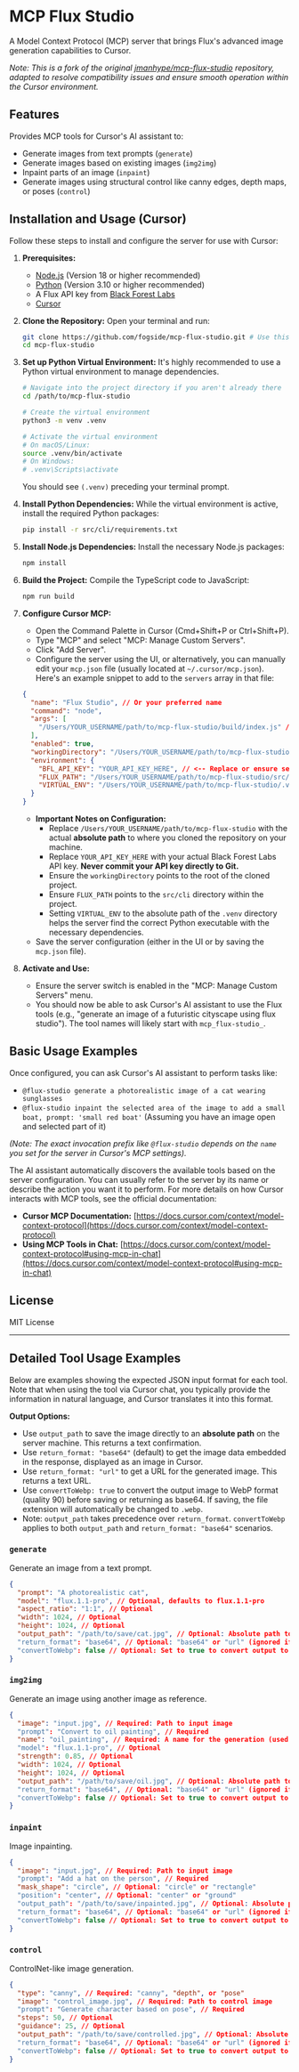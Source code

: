 # MCP Flux Studio

A Model Context Protocol (MCP) server that brings Flux's advanced image generation capabilities to Cursor.

_Note: This is a fork of the original [jmanhype/mcp-flux-studio](https://github.com/jmanhype/mcp-flux-studio) repository, adapted to resolve compatibility issues and ensure smooth operation within the Cursor environment._

## Features

Provides MCP tools for Cursor's AI assistant to:

- Generate images from text prompts (`generate`)
- Generate images based on existing images (`img2img`)
- Inpaint parts of an image (`inpaint`)
- Generate images using structural control like canny edges, depth maps, or poses (`control`)

## Installation and Usage (Cursor)

Follow these steps to install and configure the server for use with Cursor:

1.  **Prerequisites:**

    - [Node.js](https://nodejs.org/) (Version 18 or higher recommended)
    - [Python](https://www.python.org/) (Version 3.10 or higher recommended)
    - A Flux API key from [Black Forest Labs](https://flux.blackforestlabs.ai/)
    - [Cursor](https://cursor.sh/)

2.  **Clone the Repository:**
    Open your terminal and run:

    ```bash
    git clone https://github.com/fogside/mcp-flux-studio.git # Use this updated URL
    cd mcp-flux-studio
    ```

3.  **Set up Python Virtual Environment:**
    It's highly recommended to use a Python virtual environment to manage dependencies.

    ```bash
    # Navigate into the project directory if you aren't already there
    cd /path/to/mcp-flux-studio

    # Create the virtual environment
    python3 -m venv .venv

    # Activate the virtual environment
    # On macOS/Linux:
    source .venv/bin/activate
    # On Windows:
    # .venv\Scripts\activate
    ```

    You should see `(.venv)` preceding your terminal prompt.

4.  **Install Python Dependencies:**
    While the virtual environment is active, install the required Python packages:

    ```bash
    pip install -r src/cli/requirements.txt
    ```

5.  **Install Node.js Dependencies:**
    Install the necessary Node.js packages:

    ```bash
    npm install
    ```

6.  **Build the Project:**
    Compile the TypeScript code to JavaScript:

    ```bash
    npm run build
    ```

7.  **Configure Cursor MCP:**

    - Open the Command Palette in Cursor (Cmd+Shift+P or Ctrl+Shift+P).
    - Type "MCP" and select "MCP: Manage Custom Servers".
    - Click "Add Server".
    - Configure the server using the UI, or alternatively, you can manually edit your `mcp.json` file (usually located at `~/.cursor/mcp.json`). Here's an example snippet to add to the `servers` array in that file:

    ```json
    {
      "name": "Flux Studio", // Or your preferred name
      "command": "node",
      "args": [
        "/Users/YOUR_USERNAME/path/to/mcp-flux-studio/build/index.js" // <-- Replace with absolute path
      ],
      "enabled": true,
      "workingDirectory": "/Users/YOUR_USERNAME/path/to/mcp-flux-studio", // <-- Replace with absolute path
      "environment": {
        "BFL_API_KEY": "YOUR_API_KEY_HERE", // <-- Replace or ensure set elsewhere
        "FLUX_PATH": "/Users/YOUR_USERNAME/path/to/mcp-flux-studio/src/cli", // <-- Replace with absolute path
        "VIRTUAL_ENV": "/Users/YOUR_USERNAME/path/to/mcp-flux-studio/.venv" // <-- Add this line, replace with absolute path to the .venv folder
      }
    }
    ```

    - **Important Notes on Configuration:**
      - Replace `/Users/YOUR_USERNAME/path/to/mcp-flux-studio` with the actual **absolute path** to where you cloned the repository on your machine.
      - Replace `YOUR_API_KEY_HERE` with your actual Black Forest Labs API key. **Never commit your API key directly to Git.**
      - Ensure the `workingDirectory` points to the root of the cloned project.
      - Ensure `FLUX_PATH` points to the `src/cli` directory within the project.
      - Setting `VIRTUAL_ENV` to the absolute path of the `.venv` directory helps the server find the correct Python executable with the necessary dependencies.
    - Save the server configuration (either in the UI or by saving the `mcp.json` file).

8.  **Activate and Use:**
    - Ensure the server switch is enabled in the "MCP: Manage Custom Servers" menu.
    - You should now be able to ask Cursor's AI assistant to use the Flux tools (e.g., "generate an image of a futuristic cityscape using flux studio"). The tool names will likely start with `mcp_flux-studio_`.

## Basic Usage Examples

Once configured, you can ask Cursor's AI assistant to perform tasks like:

- `@flux-studio generate a photorealistic image of a cat wearing sunglasses`
- `@flux-studio inpaint the selected area of the image to add a small boat, prompt: 'small red boat'` (Assuming you have an image open and selected part of it)

_(Note: The exact invocation prefix like `@flux-studio` depends on the `name` you set for the server in Cursor's MCP settings)._

The AI assistant automatically discovers the available tools based on the server configuration. You can usually refer to the server by its name or describe the action you want it to perform. For more details on how Cursor interacts with MCP tools, see the official documentation:

- **Cursor MCP Documentation:** [https://docs.cursor.com/context/model-context-protocol](https://docs.cursor.com/context/model-context-protocol)
- **Using MCP Tools in Chat:** [https://docs.cursor.com/context/model-context-protocol#using-mcp-in-chat](https://docs.cursor.com/context/model-context-protocol#using-mcp-in-chat)

## License

MIT License

---

## Detailed Tool Usage Examples

Below are examples showing the expected JSON input format for each tool. Note that when using the tool via Cursor chat, you typically provide the information in natural language, and Cursor translates it into this format.

**Output Options:**

- Use `output_path` to save the image directly to an **absolute path** on the server machine. This returns a text confirmation.
- Use `return_format: "base64"` (default) to get the image data embedded in the response, displayed as an image in Cursor.
- Use `return_format: "url"` to get a URL for the generated image. This returns a text URL.
- Use `convertToWebp: true` to convert the output image to WebP format (quality 90) before saving or returning as base64. If saving, the file extension will automatically be changed to `.webp`.
- Note: `output_path` takes precedence over `return_format`. `convertToWebp` applies to both `output_path` and `return_format: "base64"` scenarios.

### `generate`

Generate an image from a text prompt.

```json
{
  "prompt": "A photorealistic cat",
  "model": "flux.1.1-pro", // Optional, defaults to flux.1.1-pro
  "aspect_ratio": "1:1", // Optional
  "width": 1024, // Optional
  "height": 1024, // Optional
  "output_path": "/path/to/save/cat.jpg", // Optional: Absolute path to save file
  "return_format": "base64", // Optional: "base64" or "url" (ignored if output_path is set)
  "convertToWebp": false // Optional: Set to true to convert output to WebP (quality 90)
}
```

### `img2img`

Generate an image using another image as reference.

```json
{
  "image": "input.jpg", // Required: Path to input image
  "prompt": "Convert to oil painting", // Required
  "name": "oil_painting", // Required: A name for the generation (used by API)
  "model": "flux.1.1-pro", // Optional
  "strength": 0.85, // Optional
  "width": 1024, // Optional
  "height": 1024, // Optional
  "output_path": "/path/to/save/oil.jpg", // Optional: Absolute path to save file
  "return_format": "base64", // Optional: "base64" or "url" (ignored if output_path is set)
  "convertToWebp": false // Optional: Set to true to convert output to WebP (quality 90)
}
```

### `inpaint`

Image inpainting.

```json
{
  "image": "input.jpg", // Required: Path to input image
  "prompt": "Add a hat on the person", // Required
  "mask_shape": "circle", // Optional: "circle" or "rectangle"
  "position": "center", // Optional: "center" or "ground"
  "output_path": "/path/to/save/inpainted.jpg", // Optional: Absolute path to save file
  "return_format": "base64", // Optional: "base64" or "url" (ignored if output_path is set)
  "convertToWebp": false // Optional: Set to true to convert output to WebP (quality 90)
}
```

### `control`

ControlNet-like image generation.

```json
{
  "type": "canny", // Required: "canny", "depth", or "pose"
  "image": "control_image.jpg", // Required: Path to control image
  "prompt": "Generate character based on pose", // Required
  "steps": 50, // Optional
  "guidance": 25, // Optional
  "output_path": "/path/to/save/controlled.jpg", // Optional: Absolute path to save file
  "return_format": "base64", // Optional: "base64" or "url" (ignored if output_path is set)
  "convertToWebp": false // Optional: Set to true to convert output to WebP (quality 90)
}
```
